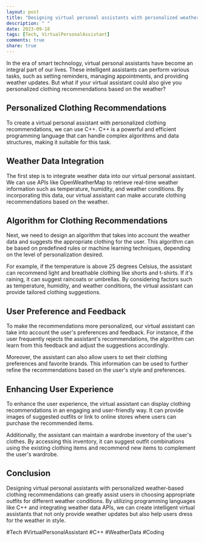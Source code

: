 ```yaml
---
layout: post
title: "Designing virtual personal assistants with personalized weather-based clothing recommendations using C++"
description: " "
date: 2023-09-18
tags: [Tech, VirtualPersonalAssistant]
comments: true
share: true
---
```


In the era of smart technology, virtual personal assistants have become an integral part of our lives. These intelligent assistants can perform various tasks, such as setting reminders, managing appointments, and providing weather updates. But what if your virtual assistant could also give you personalized clothing recommendations based on the weather?

## Personalized Clothing Recommendations

To create a virtual personal assistant with personalized clothing recommendations, we can use C++. C++ is a powerful and efficient programming language that can handle complex algorithms and data structures, making it suitable for this task.

## Weather Data Integration

The first step is to integrate weather data into our virtual personal assistant. We can use APIs like OpenWeatherMap to retrieve real-time weather information such as temperature, humidity, and weather conditions. By incorporating this data, our virtual assistant can make accurate clothing recommendations based on the weather.

## Algorithm for Clothing Recommendations

Next, we need to design an algorithm that takes into account the weather data and suggests the appropriate clothing for the user. This algorithm can be based on predefined rules or machine learning techniques, depending on the level of personalization desired.

For example, if the temperature is above 25 degrees Celsius, the assistant can recommend light and breathable clothing like shorts and t-shirts. If it's raining, it can suggest raincoats or umbrellas. By considering factors such as temperature, humidity, and weather conditions, the virtual assistant can provide tailored clothing suggestions.

## User Preference and Feedback

To make the recommendations more personalized, our virtual assistant can take into account the user's preferences and feedback. For instance, if the user frequently rejects the assistant's recommendations, the algorithm can learn from this feedback and adjust the suggestions accordingly.

Moreover, the assistant can also allow users to set their clothing preferences and favorite brands. This information can be used to further refine the recommendations based on the user's style and preferences.

## Enhancing User Experience

To enhance the user experience, the virtual assistant can display clothing recommendations in an engaging and user-friendly way. It can provide images of suggested outfits or link to online stores where users can purchase the recommended items.

Additionally, the assistant can maintain a wardrobe inventory of the user's clothes. By accessing this inventory, it can suggest outfit combinations using the existing clothing items and recommend new items to complement the user's wardrobe.

## Conclusion

Designing virtual personal assistants with personalized weather-based clothing recommendations can greatly assist users in choosing appropriate outfits for different weather conditions. By utilizing programming languages like C++ and integrating weather data APIs, we can create intelligent virtual assistants that not only provide weather updates but also help users dress for the weather in style.

 #Tech #VirtualPersonalAssistant #C++ #WeatherData #Coding